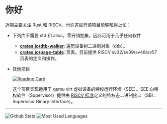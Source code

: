 # 你好

近期主要关注 Rust 和 RISCV。也许这些开源项目能够帮得上忙：

- 下列库不需要 std 和 alloc，零开销抽象，因此可用于几乎任何软件

  - [**crates.io/dtb-walker**](https://crates.io/crates/dtb-walker): 遍历设备树二进制对象（dtb）。
  - [**crates.io/page-table**](https://crates.io/crates/page-table): 页表。目前提供 RISCV sv32/sv39/sv48/sv57 页表的定义和操作。
  
- 其他项目

  [![Readme Card](https://github-readme-stats.vercel.app/api/pin/?username=YdrMaster&repo=rustsbi-qemu)](https://github.com/YdrMaster/rustsbi-qemu)

  这个项目实现适用于 qemu virt 虚拟设备的特权运行环境（SEE）。SEE 向特权软件（Supervisor）提供由 [RISCV 标准](https://github.com/riscv-non-isa/riscv-sbi-doc/releases/tag/v1.0.0)定义的特权态二进制接口（SBI：Supervisor Binary Interface）。

---

![Github Stats](https://github-readme-stats.vercel.app/api?username=YdrMaster&show_icons=true&theme=dark)
![Most Used Languages](https://github-readme-stats.vercel.app/api/top-langs/?username=YdrMaster&theme=dark&layout=compact)
